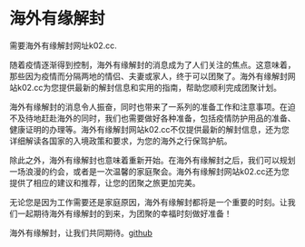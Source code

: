 # 海外有缘解封

需要海外有缘解封网址k02.cc.

随着疫情逐渐得到控制，海外有缘解封的消息成为了人们关注的焦点。这意味着，那些因为疫情而分隔两地的情侣、夫妻或家人，终于可以团聚了。海外有缘解封网站k02.cc为您提供最新的解封信息和实用的指南，帮助您顺利完成团聚计划。

海外有缘解封的消息令人振奋，同时也带来了一系列的准备工作和注意事项。在迫不及待地赶赴海外的同时，我们也需要做好各种准备，包括疫情防护用品的准备、健康证明的办理等。海外有缘解封网站k02.cc不仅提供最新的解封信息，还为您详细解读各国家的入境政策和要求，为您的海外之行保驾护航。

除此之外，海外有缘解封也意味着重新开始。在海外有缘解封之后，我们可以规划一场浪漫的约会，或者是一次温馨的家庭聚会。海外有缘解封网站k02.cc还为您提供了相应的建议和推荐，让您的团聚之旅更加完美。

无论您是因为工作需要还是家庭原因，海外有缘解封都将是一个重要的时刻。让我们一起期待海外有缘解封的到来，为团聚的幸福时刻做好准备！

海外有缘解封，让我们共同期待。[github](https://github.com)
